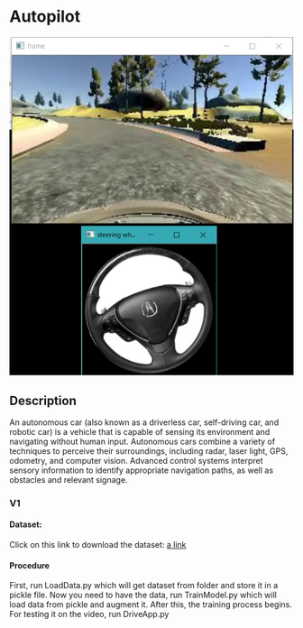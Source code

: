 # Autopilot

![alt text](https://github.com/alaaNfissi/Autopilot/blob/master/V1/result.png)

## Description
An autonomous car (also known as a driverless car, self-driving car, and robotic car) is a vehicle that is capable of sensing its environment and navigating without human input. Autonomous cars combine a variety of techniques to perceive their surroundings, including radar, laser light, GPS, odometry, and computer vision. Advanced control systems interpret sensory information to identify appropriate navigation paths, as well as obstacles and relevant signage.

### V1

#### Dataset: 
Click on this link to download the dataset: [a link](https://mega.nz/#!SPRwkCBa!SuA8tVlSX4Fq9eCMPJYCsl6C9cVEiKCjlruKiLEK3QU)

#### Procedure
First, run LoadData.py which will get dataset from folder and store it in a pickle file.
Now you need to have the data, run TrainModel.py which will load data from pickle and augment it. After this, the training process begins.
For testing it on the video, run DriveApp.py


